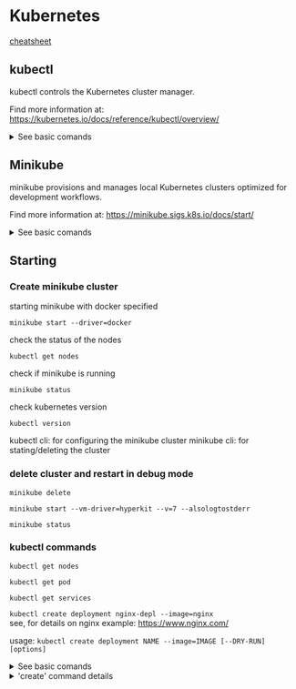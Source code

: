 # Kubernetes

[cheatsheet](https://kubernetes.io/docs/reference/kubectl/cheatsheet/)


## kubectl

kubectl controls the Kubernetes cluster manager.

Find more information at: https://kubernetes.io/docs/reference/kubectl/overview/

<details><summary>See basic comands</summary>
<p>

```shell
Basic Commands (Beginner):
  create        Create a resource from a file or from stdin
  expose        Take a replication controller, service, deployment or pod and expose it as a new Kubernetes service
  run           Run a particular image on the cluster
  set           Set specific features on objects

Basic Commands (Intermediate):
  explain       Get documentation for a resource
  get           Display one or many resources
  edit          Edit a resource on the server
  delete        Delete resources by file names, stdin, resources and names, or by resources and label selector

Deploy Commands:
  rollout       Manage the rollout of a resource
  scale         Set a new size for a deployment, replica set, or replication controller
  autoscale     Auto-scale a deployment, replica set, stateful set, or replication controller

Cluster Management Commands:
  certificate   Modify certificate resources.
  cluster-info  Display cluster information
  top           Display resource (CPU/memory) usage
  cordon        Mark node as unschedulable
  uncordon      Mark node as schedulable
  drain         Drain node in preparation for maintenance
  taint         Update the taints on one or more nodes

Troubleshooting and Debugging Commands:
  describe      Show details of a specific resource or group of resources
  logs          Print the logs for a container in a pod
  attach        Attach to a running container
  exec          Execute a command in a container
  port-forward  Forward one or more local ports to a pod
  proxy         Run a proxy to the Kubernetes API server
  cp            Copy files and directories to and from containers
  auth          Inspect authorization
  debug         Create debugging sessions for troubleshooting workloads and nodes

Advanced Commands:
  diff          Diff the live version against a would-be applied version
  apply         Apply a configuration to a resource by file name or stdin
  patch         Update fields of a resource
  replace       Replace a resource by file name or stdin
  wait          Experimental: Wait for a specific condition on one or many resources
  kustomize     Build a kustomization target from a directory or URL.

Settings Commands:
  label         Update the labels on a resource
  annotate      Update the annotations on a resource
  completion    Output shell completion code for the specified shell (bash or zsh)

Other Commands:
  api-resources Print the supported API resources on the server
  api-versions  Print the supported API versions on the server, in the form of "group/version"
  config        Modify kubeconfig files
  plugin        Provides utilities for interacting with plugins
  version       Print the client and server version information

Usage:
  kubectl [flags] [options]

Use "kubectl <command> --help" for more information about a given command.
Use "kubectl options" for a list of global command-line options (applies to all commands).
```

</p>
</details>

## Minikube

minikube provisions and manages local Kubernetes clusters optimized for development workflows.

Find more information at: https://minikube.sigs.k8s.io/docs/start/

<details><summary>See basic comands</summary>
<p>

```shell
Basic Commands:
  start          Starts a local Kubernetes cluster
  status         Gets the status of a local Kubernetes cluster
  stop           Stops a running local Kubernetes cluster
  delete         Deletes a local Kubernetes cluster
  dashboard      Access the Kubernetes dashboard running within the minikube cluster
  pause          pause Kubernetes
  unpause        unpause Kubernetes

Images Commands:
  docker-env     Configure environment to use minikube's Docker daemon
  podman-env     Configure environment to use minikube's Podman service
  cache          Add, delete, or push a local image into minikube
  image          Manage images

Configuration and Management Commands:
  addons         Enable or disable a minikube addon
  config         Modify persistent configuration values
  profile        Get or list the current profiles (clusters)
  update-context Update kubeconfig in case of an IP or port change

Networking and Connectivity Commands:
  service        Returns a URL to connect to a service
  tunnel         Connect to LoadBalancer services

Advanced Commands:
  mount          Mounts the specified directory into minikube
  ssh            Log into the minikube environment (for debugging)
  kubectl        Run a kubectl binary matching the cluster version
  node           Add, remove, or list additional nodes
  cp             Copy the specified file into minikube

Troubleshooting Commands:
  ssh-key        Retrieve the ssh identity key path of the specified node
  ssh-host       Retrieve the ssh host key of the specified node
  ip             Retrieves the IP address of the specified node
  logs           Returns logs to debug a local Kubernetes cluster
  update-check   Print current and latest version number
  version        Print the version of minikube
  options        Show a list of global command-line options (applies to all commands).

Other Commands:
  completion     Generate command completion for a shell

Use "minikube <command> --help" for more information about a given command.
```
 
  
</p>
</details>
  
## Starting 

### Create minikube cluster

starting minikube with docker specified 
```shell
minikube start --driver=docker
```

check the status of the nodes 
```shell
kubectl get nodes 
```

check if minikube is running
```shell
minikube status
```

check kubernetes version 
```shell
kubectl version
```

kubectl cli: for configuring the minikube cluster 
minikube cli: for stating/deleting the cluster

### delete cluster and restart in debug mode
`minikube delete`

`minikube start --vm-driver=hyperkit --v=7 --alsologtostderr`

`minikube status`

### kubectl commands
`kubectl get nodes`

`kubectl get pod`

`kubectl get services`

`kubectl create deployment nginx-depl --image=nginx`  
see, for details on nginx example: https://www.nginx.com/

usage:
`kubectl create deployment NAME --image=IMAGE [--DRY-RUN] [options]`

<details><summary>See basic comands</summary>
<p>

</p>
</details>

<details><summary>'create' command details</summary>
<p>

```shell
Create a resource from a file or from stdin.

 JSON and YAML formats are accepted.

Examples:
  # Create a pod using the data in pod.json
  kubectl create -f ./pod.json

  # Create a pod based on the JSON passed into stdin
  cat pod.json | kubectl create -f -

  # Edit the data in docker-registry.yaml in JSON then create the resource using the edited data
  kubectl create -f docker-registry.yaml --edit -o json

Available Commands:
  clusterrole         Create a cluster role
  clusterrolebinding  Create a cluster role binding for a particular cluster role
  configmap           Create a config map from a local file, directory or literal value
  cronjob             Create a cron job with the specified name
  deployment          Create a deployment with the specified name
  ingress             Create an ingress with the specified name
  job                 Create a job with the specified name
  namespace           Create a namespace with the specified name
  poddisruptionbudget Create a pod disruption budget with the specified name
  priorityclass       Create a priority class with the specified name
  quota               Create a quota with the specified name
  role                Create a role with single rule
  rolebinding         Create a role binding for a particular role or cluster role
  secret              Create a secret using specified subcommand
  service             Create a service using a specified subcommand
  serviceaccount      Create a service account with the specified name

Options:
      --allow-missing-template-keys=true: If true, ignore any errors in templates when a field or map key is missing in
the template. Only applies to golang and jsonpath output formats.
      --dry-run='none': Must be "none", "server", or "client". If client strategy, only print the object that would be
sent, without sending it. If server strategy, submit server-side request without persisting the resource.
      --edit=false: Edit the API resource before creating
      --field-manager='kubectl-create': Name of the manager used to track field ownership.
  -f, --filename=[]: Filename, directory, or URL to files to use to create the resource
  -k, --kustomize='': Process the kustomization directory. This flag can't be used together with -f or -R.
  -o, --output='': Output format. One of:
json|yaml|name|go-template|go-template-file|template|templatefile|jsonpath|jsonpath-as-json|jsonpath-file.
      --raw='': Raw URI to POST to the server.  Uses the transport specified by the kubeconfig file.
  -R, --recursive=false: Process the directory used in -f, --filename recursively. Useful when you want to manage
related manifests organized within the same directory.
      --save-config=false: If true, the configuration of current object will be saved in its annotation. Otherwise, the
annotation will be unchanged. This flag is useful when you want to perform kubectl apply on this object in the future.
  -l, --selector='': Selector (label query) to filter on, supports '=', '==', and '!='.(e.g. -l key1=value1,key2=value2)
      --show-managed-fields=false: If true, keep the managedFields when printing objects in JSON or YAML format.
      --template='': Template string or path to template file to use when -o=go-template, -o=go-template-file. The
template format is golang templates [http://golang.org/pkg/text/template/#pkg-overview].
      --validate=true: If true, use a schema to validate the input before sending it
      --windows-line-endings=true: Only relevant if --edit=true. Defaults to the line ending native to your platform.
  
</p>
</details>


Usage:
  kubectl create -f FILENAME [options]
```

get information on deployment and on pod created 
```shell
kubectl get deployment
kubectl get pods
```

replicaset: function to manage the replicas of a pod (done automatically)
`kubectl get replicaset`
ex. pod name : 
nginx-depl-5ddc44dd46-zzncg
namecreated-replicasetID-podID
ex. id replicaset: nginx-depl-5ddc44dd46


`kubectl edit deployment nginx-depl`
-- auto-generated configuration file with default values 


### debugging
`kubectl logs {pod-name}`

`kubectl exec -it {pod-name} -- bin/bash`
-- to execute the pod within powershell
-- user become root and can enter the container/pod 
-- to exit 'exit'
-- see as example 

```shell
PS C:\Users\jcmeu> kubectl exec -it mongo-depl-85ddc6d66-7hsrn -- bin/bash
root@mongo-depl-85ddc6d66-7hsrn:/# ls
bin   data  docker-entrypoint-initdb.d  home        lib    lib64   media  opt   root  sbin  sys  usr
boot  dev   etc                         js-yaml.js  lib32  libx32  mnt    proc  run   srv   tmp  var
root@mongo-depl-85ddc6d66-7hsrn:/# exit
exit
PS C:\Users\jcmeu>
```



### create mongo deployment
`kubectl create deployment mongo-depl --image=mongo`

`kubectl logs mongo-depl-{pod-name}`

`kubectl describe pod mongo-depl-{pod-name}`

details given by describe function 
```shell
PS C:\Users\jcmeu> kubectl describe pod mongo-depl-85ddc6d66-7hsrn
Name:         mongo-depl-85ddc6d66-7hsrn
Namespace:    default
Priority:     0
Node:         minikube/192.168.49.2
Start Time:   Wed, 26 Jan 2022 16:44:15 +0100
Labels:       app=mongo-depl
              pod-template-hash=85ddc6d66
Annotations:  <none>
Status:       Running
IP:           172.17.0.3
IPs:
  IP:           172.17.0.3
Controlled By:  ReplicaSet/mongo-depl-85ddc6d66
Containers:
  mongo:
    Container ID:   docker://3a242651af8f047a0df0409193a7aef665fc7b3e9a5910c1ee39c504f83979e2
    Image:          mongo
    Image ID:       docker-pullable://mongo@sha256:079089900e9511a782a59a4276046835189720eb668088869d147d1145cebe14
    Port:           <none>
    Host Port:      <none>
    State:          Running
      Started:      Wed, 26 Jan 2022 16:44:32 +0100
    Ready:          True
    Restart Count:  0
    Environment:    <none>
    Mounts:
      /var/run/secrets/kubernetes.io/serviceaccount from kube-api-access-9rvb7 (ro)
Conditions:
  Type              Status
  Initialized       True
  Ready             True
  ContainersReady   True
  PodScheduled      True
Volumes:
  kube-api-access-9rvb7:
    Type:                    Projected (a volume that contains injected data from multiple sources)
    TokenExpirationSeconds:  3607
    ConfigMapName:           kube-root-ca.crt
    ConfigMapOptional:       <nil>
    DownwardAPI:             true
QoS Class:                   BestEffort
Node-Selectors:              <none>
Tolerations:                 node.kubernetes.io/not-ready:NoExecute op=Exists for 300s
                             node.kubernetes.io/unreachable:NoExecute op=Exists for 300s
Events:
  Type    Reason     Age    From               Message
  ----    ------     ----   ----               -------
  Normal  Scheduled  8m23s  default-scheduler  Successfully assigned default/mongo-depl-85ddc6d66-7hsrn to minikube
  Normal  Pulling    8m22s  kubelet            Pulling image "mongo"
  Normal  Pulled     8m6s   kubelet            Successfully pulled image "mongo" in 16.059475036s
  Normal  Created    8m6s   kubelet            Created container mongo
  Normal  Started    8m6s   kubelet            Started container mongo
```

### delete deplyoment
`kubectl delete deployment mongo-depl`

`kubectl delete deployment nginx-depl`

see example for details 
```shell
PS C:\Users\jcmeu> kubectl get deployment
NAME         READY   UP-TO-DATE   AVAILABLE   AGE
mongo-depl   1/1     1            1           38m
nginx-depl   1/1     1            1           65m
PS C:\Users\jcmeu> kubectl get pod
NAME                          READY   STATUS    RESTARTS   AGE
mongo-depl-85ddc6d66-7hsrn    1/1     Running   0          38m
nginx-depl-7d459cf5c8-v8m4d   1/1     Running   0          46m
PS C:\Users\jcmeu> kubectl delete deployment nginx-depl
deployment.apps "nginx-depl" deleted
PS C:\Users\jcmeu> kubectl get deployment
NAME         READY   UP-TO-DATE   AVAILABLE   AGE
mongo-depl   1/1     1            1           41m
PS C:\Users\jcmeu> kubectl get pod
NAME                         READY   STATUS    RESTARTS   AGE
mongo-depl-85ddc6d66-7hsrn   1/1     Running   0          41m
PS C:\Users\jcmeu> kubectl get replicaset
NAME                   DESIRED   CURRENT   READY   AGE
mongo-depl-85ddc6d66   1         1         1       42m
PS C:\Users\jcmeu>
```


### create or edit config file
When creating a deployment (create command) you cannot set up all the configurations/options in one line.
Therefore, easier to work with ConfigFile which contains all the options and configuration. 

`vim nginx-deployment.yaml`

`kubectl apply -f nginx-deployment.yaml`

`kubectl get pod`

`kubectl get deployment`

### delete with config
`kubectl delete -f nginx-deployment.yaml`

### Metrics

`kubectl top` The kubectl top command returns current CPU and memory usage for a cluster’s pods or nodes, or for a particular pod or node if specified.


```shell

```

```shell

```

```shell

```

```shell

```






## Main commands

